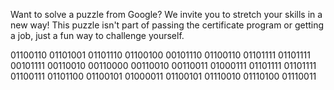 Want to solve a puzzle from Google?
We invite you to stretch your skills in a new way! This puzzle isn't part of passing the certificate program or getting a job, just a fun way to challenge yourself.

01100110 01101001 01101110 01100100 00101110 01100110 01101111 01101111 00101111    00110010 00110000 00110010 00110011 01000111 01101111 01101111 01100111 01101100 01100101 01000011 01100101 01110010 01110100 01110011